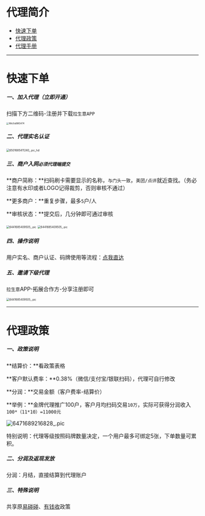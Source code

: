 # 代理简介

- [快速下单](#快速下单)
- [代理政策](#代理政策)
- [代理手册](#代理手册)

---

# 快速下单

##### 一、加入代理（立即开通）

扫描下方二维码-注册并下载`拉生意APP`

<img src="https://cos.zjkmkj.com/media/2024/08/20/2555e2351090fce038fa6bb2f18f2516-2.webp" alt="WechatIMG474" style="zoom:40%;" />

##### 二、代理实名认证

<img src="https://cos.zjkmkj.com/media/2024/08/20/ead36e7be4ea2cedbc20847706085f49-2.webp" alt="6501685411240_.pic_hd" style="zoom:50%;" />

##### 三、商户入网`必须代理端提交`

**商户简称：**扫码刷卡需要显示的名称，`与门头一致`，`美团/点评`就近查找。（务必注意有水印或者LOGO记得裁剪，否则审核不通过）

**更多商户：**重复步骤，最多`5`户/人

**审核状态：**提交后，几分钟即可通过审核

<img src="https://cos.zjkmkj.com/media/2024/08/20/9b91c0d93423a280f7264a6b55e158d5-2.webp" alt="6441685409505_.pic" style="zoom:50%;" />


<img src="https://cos.zjkmkj.com/media/2024/08/20/88422995961d6a4adcdb99317e425da6-2.webp" alt="6441685409505_.pic" style="zoom:50%;" />


##### 四、操作说明

用户实名、商户认证、码牌使用等流程：[点我直达](tool/lkl.md)

##### 五、邀请下级代理

`拉生意`APP-拓展合作方-分享注册即可

<img src="https://cos.zjkmkj.com/media/2025/01/24/2c4dff18406b7e9cc42e171f6db9bb78-2.webp" alt="6441685409505_.pic" style="zoom:50%;" />


---

# 代理政策

##### 一、政策说明

**结算价：**看政策表格

**客户默认费率：**0.38%（微信/支付宝/银联扫码），代理可自行修改

**分润：**交易金额（客户费率-结算价）

**举例：**金牌代理推广100户，客户月均扫码交易`10万`，实际可获得分润收入`100*（11*10）=11000元`

![6471689216828_.pic](https://cos.zjkmkj.com/media/2024/08/20/a148607ce8bda3d1a98cac6c4b2a78c4-2.webp)

特别说明：代理等级按照码牌数量决定，一个用户最多可绑定5张，下单数量可累积。

##### 二、分润及返现发放

分润：月结，直接结算到代理账户

##### 三、特殊说明

共享原[易碰碰](tool/ypp.md)、[有钱收](tool/yqs.md)政策
